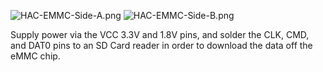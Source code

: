 ![HAC-EMMC-Side-A.png](HAC-EMMC-Side-A.png "HAC-EMMC-Side-A.png")
![HAC-EMMC-Side-B.png](HAC-EMMC-Side-B.png "HAC-EMMC-Side-B.png")

Supply power via the VCC 3.3V and 1.8V pins, and solder the CLK, CMD,
and DAT0 pins to an SD Card reader in order to download the data off the
eMMC chip.
